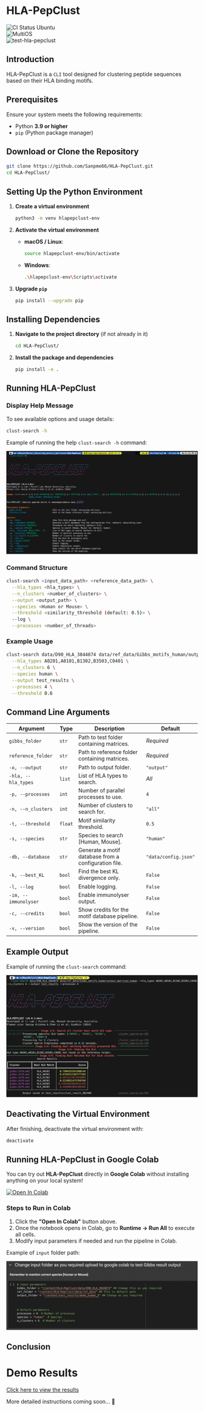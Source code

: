 # HLA-PepClust  
![CI Status Ubuntu](https://github.com/Sanpme66/HLA-PepClust/actions/workflows/python-package.yml/badge.svg)  
![MultiOS](https://github.com/Sanpme66/HLA-PepClust/actions/workflows/matrix.yml/badge.svg)  
![test-hla-pepclust](https://github.com/Sanpme66/HLA-PepClust/actions/workflows/test-hla-pepclust.yml/badge.svg)  

## Introduction  

HLA-PepClust is a `CLI` tool designed for clustering peptide sequences based on their HLA binding motifs.  

## Prerequisites  

Ensure your system meets the following requirements:  
- Python **3.9 or higher**  
- `pip` (Python package manager)  

## Download or Clone the Repository  

```bash
git clone https://github.com/Sanpme66/HLA-PepClust.git
cd HLA-PepClust/
```

## Setting Up the Python Environment  

1. **Create a virtual environment**  
    ```bash
    python3 -m venv hlapepclust-env
    ```

2. **Activate the virtual environment**  
    - **macOS / Linux**:  
      ```bash
      source hlapepclust-env/bin/activate
      ```
    - **Windows**:  
      ```bash
      .\hlapepclust-env\Scripts\activate
      ```

3. **Upgrade `pip`**  
    ```bash
    pip install --upgrade pip
    ```

## Installing Dependencies  

1. **Navigate to the project directory** (if not already in it)  
    ```bash
    cd HLA-PepClust/
    ```

2. **Install the package and dependencies**  
    ```bash
    pip install -e .
    ```

## Running HLA-PepClust  

### Display Help Message  

To see available options and usage details:  
```bash
clust-search -h      
```

Example of running the help `clust-search -h` command:  

![Example Output](assets/img/clust-search-help.png)  

### Command Structure  

```bash
clust-search <input_data_path> <reference_data_path> \
  --hla_types <hla_types> \
  --n_clusters <number_of_clusters> \
  --output <output_path> \
  --species <Human or Mouse> \
  --threshold <similarity_threshold (default: 0.5)> \
  --log \
  --processes <number_of_threads>
```

### Example Usage  

```bash
clust-search data/D90_HLA_3844874 data/ref_data/Gibbs_motifs_human/output_matrices_human \
  --hla_types A0201,A0101,B1302,B3503,C0401 \
  --n_clusters 6 \
  --species human \
  --output test_results \
  --processes 4 \
  --threshold 0.6 
```

## Command Line Arguments  

| Argument | Type | Description | Default |
|----------|------|-------------|---------|
| `gibbs_folder` | `str` | Path to test folder containing matrices. | *Required* |
| `reference_folder` | `str` | Path to reference folder containing matrices. | *Required* |
| `-o, --output` | `str` | Path to output folder. | `"output"` |
| `-hla, --hla_types` | `list` | List of HLA types to search. | *All* |
| `-p, --processes` | `int` | Number of parallel processes to use. | `4` |
| `-n, --n_clusters` | `int` | Number of clusters to search for. | `"all"` |
| `-t, --threshold` | `float` | Motif similarity threshold. | `0.5` |
| `-s, --species` | `str` | Species to search [Human, Mouse]. | `"human"` |
| `-db, --database` | `str` | Generate a motif database from a configuration file. | `"data/config.json"` |
| `-k, --best_KL` | `bool` | Find the best KL divergence only. | `False` |
| `-l, --log` | `bool` | Enable logging. | `False` |
| `-im, --immunolyser` | `bool` | Enable immunolyser output. | `False` |
| `-c, --credits` | `bool` | Show credits for the motif database pipeline. | `False` |
| `-v, --version` | `bool` | Show the version of the pipeline. | `False` |

## Example Output  

Example of running the `clust-search` command:  

![Example Output](assets/img/search-results.png)  

## Deactivating the Virtual Environment  

After finishing, deactivate the virtual environment with:  
```bash
deactivate
```


## Running HLA-PepClust in Google Colab  

You can try out **HLA-PepClust** directly in **Google Colab** without installing anything on your local system!  

[![Open In Colab](https://colab.research.google.com/assets/colab-badge.svg)](https://colab.research.google.com/github/Sanpme66/HLA-PepClust/blob/main/example/HLA_PepClust_testing.ipynb)  

### Steps to Run in Colab  

1. Click the **"Open In Colab"** button above.  
2. Once the notebook opens in Colab, go to **Runtime → Run All** to execute all cells.  
3. Modify input parameters if needed and run the pipeline in Colab.  

Example of `input` folder path:  

![Example Output](assets/img/google-colab.png)  


## Conclusion  

# Demo Results
[Click here to view the results](https://sanpme66.github.io/HLA-PepClust/)

More detailed instructions coming soon... 🚀  

